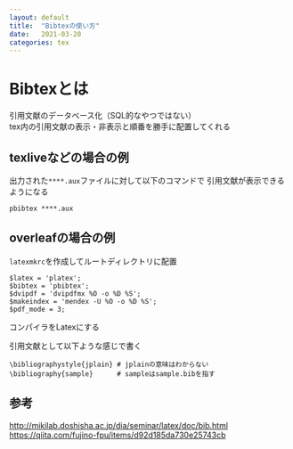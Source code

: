 ```yaml
---
layout: default
title:  "Bibtexの使い方"
date:   2021-03-20
categories: tex
---
```


# Bibtexとは

引用文献のデータベース化（SQL的なやつではない）  
tex内の引用文献の表示・非表示と順番を勝手に配置してくれる

## texliveなどの場合の例

出力された`****.aux`ファイルに対して以下のコマンドで
引用文献が表示できるようになる

```
pbibtex ****.aux
```

## overleafの場合の例

`latexmkrc`を作成してルートディレクトリに配置

```latexmkrc
$latex = 'platex';
$bibtex = 'pbibtex';
$dvipdf = 'dvipdfmx %O -o %D %S';
$makeindex = 'mendex -U %O -o %D %S';
$pdf_mode = 3; 
```

コンパイラをLatexにする

引用文献として以下ような感じで書く

```
\bibliographystyle{jplain} # jplainの意味はわからない
\bibliography{sample}      # sampleはsample.bibを指す

```
## 参考

http://mikilab.doshisha.ac.jp/dia/seminar/latex/doc/bib.html  
https://qiita.com/fujino-fpu/items/d92d185da730e25743cb  
